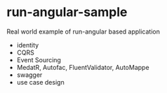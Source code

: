 # run-angular-sample
Real world example of run-angular based application


* identity
* CQRS
* Event Sourcing
* MedatR, Autofac, FluentValidator, AutoMappe
* swagger
* use case design

